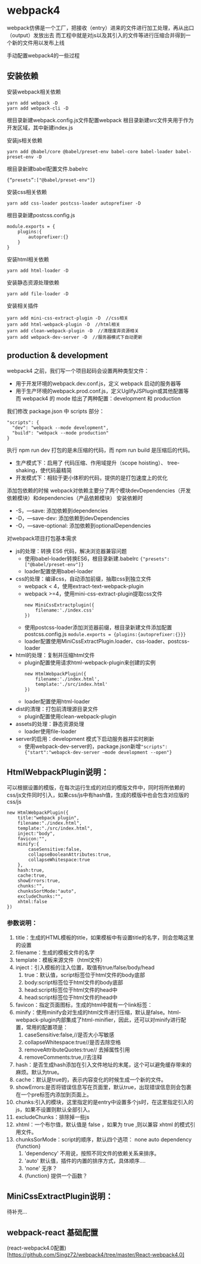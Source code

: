 # webpack4

webpack仿佛是一个工厂，把接收（entry）进来的文件进行加工处理，再从出口（output）发放出去
而工程中就是对js以及其引入的文件等进行压缩合并得到一个新的文件用以发布上线

手动配置webpack4的一些过程

## 安装依赖

安装webpack相关依赖

```
yarn add webpack -D
yarn add webpack-cli -D
```

根目录新建webpack.config.js文件配置webpack
根目录新建src文件夹用于作为开发区域，其中新建index.js

安装js相关依赖

```
yarn add @babel/core @babel/preset-env babel-core babel-loader babel-preset-env -D 
```

根目录新建babel配置文件.babelrc

```
{“presets”:["@babel/preset-env"]}
```

安装css相关依赖

```
yarn add css-loader postcss-loader autoprefixer -D
```

根目录新建postcss.config.js

```
module.exports = {
    plugins:{
        autoprefixer:{}
    }
}
```

安装html相关依赖

```
yarn add html-loader -D
```

安装静态资源处理依赖

```
yarn add file-loader -D
```

安装相关插件

```
yarn add mini-css-extract-plugin -D  //css相关
yarn add html-webpack-plugin -D  //html相关
yarn add clean-webpack-plugin -D  //清理废弃资源相关
yarn add webpack-dev-server -D  //服务器模式下自动更新
```


## production & development

webpack4 之前，我们写一个项目起码会设置两种类型文件：
* 用于开发环境的webpack.dev.conf.js，定义 webpack 启动的服务器等
* 用于生产环境的webpack.prod.conf.js，定义UglifyJSPlugin或其他配置等
而 webpack4 的 mode 给出了两种配置：development 和 production

我们修改 package.json 中 scripts 部分：

```
"scripts": {
  "dev": "webpack --mode development",
  "build": "webpack --mode production"
}
```

执行 npm run dev 打包的是未压缩的代码，而 npm run build 是压缩后的代码。
* 生产模式下：启用了 代码压缩、作用域提升（scope hoisting）、 tree-shaking，使代码最精简
* 开发模式下：相较于更小体积的代码，提供的是打包速度上的优化

添加包依赖的时候
webpack对依赖主要分了两个模块devDependencies（开发依赖模块）和dependencies（产品依赖模块）
安装依赖时
* -S，—save: 添加依赖到dependencies
* -D，—save-dev: 添加依赖到devDependencies
* -O，—save-optional: 添加依赖到optionalDependencies

对webpack项目打包基本需求
* js的处理：转换 ES6 代码，解决浏览器兼容问题
    * 使用babel-loader转换ES6，根目录新建.babelrc   `{"presets":["@babel/preset-env"]}`
    * loader配置使用babel-loader
* css的处理：编译css，自动添加前缀，抽取css到独立文件
    * webpack < 4，使用extract-text-webpack-plugin
    * webpack >=4，使用mini-css-extract-plugin提取css文件
         ```
         new MiniCssExtractplugin({
             filename:'./index.css'
         })
         ```
    * 使用postcss-loader添加浏览器前缀，根目录新建文件添加配置postcss.config.js   `module.exports = {plugins:{autoprefixer:{}}}`
    * loader配置使用MiniCssExtractPlugin.loader、css-loader、postcss-loader
* html的处理：复制并压缩html文件
    * plugin配置使用请求html-webpack-plugin来创建的实例
         ```
         new HtmlWebpackPlugin({
             filename:'./index.html',
             template:'./src/index.html'
         })
         ```
    * loader配置使用html-loader
* dist的清理：打包前清理源目录文件
    * plugin配置使用clean-webpack-plugin
* assets的处理：静态资源处理
    * loader使用file-loader
* server的启用：development 模式下启动服务器并实时刷新
    * 使用webpack-dev-server的，package.json新增`"scripts":{"start":"webapck-dev-server —mode development --open"}`
    
## HtmlWebpackPlugin说明：

可以根据设置的模版，在每次运行生成的对应的模版文件中，同时将所依赖的css/js文件同时引入，如果css/js中有hash值，生成的模版中也会包含对应版的css/js

```
new HtmlWebpackPlugin({
    title:"webpack plugin",
    filename:"./index.html",
    template:"./src/index.html",
    inject:"body",
    favicon:"",
    minify:{
        caseSensitive:false,
        collapseBooleanAttributes:true,
        collapseWhitespace:true
    },
    hash:true,
    cache:true,
    showErrors:true,
    chunks:"",
    chunksSortMode:"auto",
    excludeChunks:"",
    xhtml:false
})
```

### 参数说明：

1. title：生成的HTML模板的title，如果模板中有设置title的名字，则会忽略这里的设置
2. filename：生成的模板文件的名字
3. template：模板来源文件（html文件）
4. inject：引入模板的注入位置，取值有true/false/body/head
    1. true：默认值，script标签位于html文件的body底部
    2. body:script标签位于html文件的body底部
    3. head:script标签位于html文件的head中
    4. head:script标签位于html文件的head中
5. favicon：指定页面图标，生成的html中就有一个link标签：<link rel='shortcut icon' href='example.ico'>
6. minify：使用minify会对生成的html文件进行压缩，默认是false。html-webpack-plugin内部集成了html-minifier，因此，还可以对minify进行配置，常用的配置项是：
    1. caseSensitive:false,//是否大小写敏感
    2. collapseWhitespace:true//是否去除空格
    3. removeAttributeQuotes:true// 去掉属性引用
    4. removeComments:true,//去注释
7. hash：是否生成hash添加在引入文件地址的末尾，这个可以避免缓存带来的麻烦。默认为true。
8. cache：默认是true的，表示内容变化的时候生成一个新的文件。
9. showErrors:是否将错误信息写在页面里，默认true，出现错误信息则会包裹在一个pre标签内添加到页面上。
10. chunks:引入的模块，这里指定的是entry中设置多个js时，在这里指定引入的js，如果不设置则默认全部引入。
11. excludeChunks：排除掉一些js
12. xhtml：一个布尔值，默认值是 false ，如果为 true ,则以兼容 xhtml 的模式引用文件。
13. chunksSorMode：script的顺序，默认四个选项： none auto dependency {function}
    1. 'dependency' 不用说，按照不同文件的依赖关系来排序。
    2. 'auto' 默认值，插件的内置的排序方式，具体顺序....
    3. 'none' 无序？
    4. {function} 提供一个函数？
    
    
## MiniCssExtractPlugin说明：

待补充...

## webpack-react 基础配置
(react-webpack4.0配置)[https://github.com/Singz72/webpack4/tree/master/React-webpack4.0]
